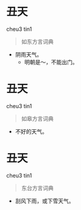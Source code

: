 # 丑天
cheu3 tin1
> 如东方言词典
- 阴雨天气。
  - 明朝是～，不能出门。

# 丑天
cheu3 tin1
> 如皋方言词典
- 不好的天气。

# 丑天
cheu3 tin1
> 东台方言词典
- 刮风下雨，或下雪天气。
